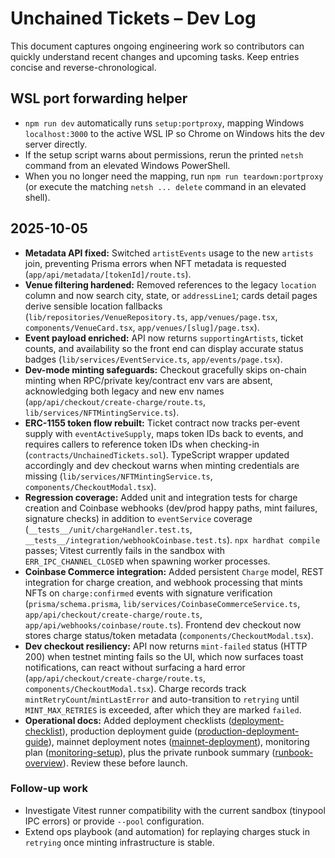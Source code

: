 # Unchained Tickets – Dev Log

This document captures ongoing engineering work so contributors can quickly understand recent changes and upcoming tasks. Keep entries concise and reverse-chronological.

## WSL port forwarding helper
- `npm run dev` automatically runs `setup:portproxy`, mapping Windows `localhost:3000` to the active WSL IP so Chrome on Windows hits the dev server directly.
- If the setup script warns about permissions, rerun the printed `netsh` command from an elevated Windows PowerShell.
- When you no longer need the mapping, run `npm run teardown:portproxy` (or execute the matching `netsh ... delete` command in an elevated shell).


## 2025-10-05
- **Metadata API fixed:** Switched `artistEvents` usage to the new `artists` join, preventing Prisma errors when NFT metadata is requested (`app/api/metadata/[tokenId]/route.ts`).
- **Venue filtering hardened:** Removed references to the legacy `location` column and now search city, state, or `addressLine1`; cards detail pages derive sensible location fallbacks (`lib/repositories/VenueRepository.ts`, `app/venues/page.tsx`, `components/VenueCard.tsx`, `app/venues/[slug]/page.tsx`).
- **Event payload enriched:** API now returns `supportingArtists`, ticket counts, and availability so the front end can display accurate status badges (`lib/services/EventService.ts`, `app/events/page.tsx`).
- **Dev-mode minting safeguards:** Checkout gracefully skips on-chain minting when RPC/private key/contract env vars are absent, acknowledging both legacy and new env names (`app/api/checkout/create-charge/route.ts`, `lib/services/NFTMintingService.ts`).
- **ERC-1155 token flow rebuilt:** Ticket contract now tracks per-event supply with `eventActiveSupply`, maps token IDs back to events, and requires callers to reference token IDs when checking-in (`contracts/UnchainedTickets.sol`). TypeScript wrapper updated accordingly and dev checkout warns when minting credentials are missing (`lib/services/NFTMintingService.ts`, `components/CheckoutModal.tsx`).
- **Regression coverage:** Added unit and integration tests for charge creation and Coinbase webhooks (dev/prod happy paths, mint failures, signature checks) in addition to `eventService` coverage (`__tests__/unit/chargeHandler.test.ts`, `__tests__/integration/webhookCoinbase.test.ts`). `npx hardhat compile` passes; Vitest currently fails in the sandbox with `ERR_IPC_CHANNEL_CLOSED` when spawning worker processes.
- **Coinbase Commerce integration:** Added persistent `Charge` model, REST integration for charge creation, and webhook processing that mints NFTs on `charge:confirmed` events with signature verification (`prisma/schema.prisma`, `lib/services/CoinbaseCommerceService.ts`, `app/api/checkout/create-charge/route.ts`, `app/api/webhooks/coinbase/route.ts`). Frontend dev checkout now stores charge status/token metadata (`components/CheckoutModal.tsx`).
- **Dev checkout resiliency:** API now returns `mint-failed` status (HTTP 200) when testnet minting fails so the UI, which now surfaces toast notifications, can react without surfacing a hard error (`app/api/checkout/create-charge/route.ts`, `components/CheckoutModal.tsx`). Charge records track `mintRetryCount`/`mintLastError` and auto-transition to `retrying` until `MINT_MAX_RETRIES` is exceeded, after which they are marked `failed`.
- **Operational docs:** Added deployment checklists ([deployment-checklist](../operations/deployment-checklist.md)), production deployment guide ([production-deployment-guide](../operations/production-deployment-guide.md)), mainnet deployment notes ([mainnet-deployment](../operations/mainnet-deployment.md)), monitoring plan ([monitoring-setup](../operations/monitoring-setup.md)), plus the private runbook summary ([runbook-overview](../internal/security/runbook-overview.md)). Review these before launch.

### Follow-up work
- Investigate Vitest runner compatibility with the current sandbox (tinypool IPC errors) or provide `--pool` configuration.
- Extend ops playbook (and automation) for replaying charges stuck in `retrying` once minting infrastructure is stable.
